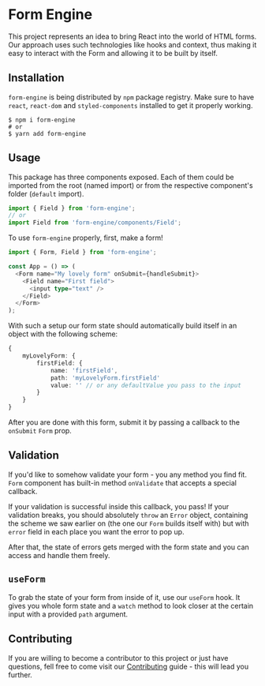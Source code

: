 # Form Engine

This project represents an idea to bring React into the world of HTML
forms.
Our approach uses such technologies like hooks and context, thus making
it easy to interact with the Form and allowing it to be built by itself.

## Installation

`form-engine` is being distributed by `npm` package registry. Make sure to have
`react`, `react-dom` and `styled-components` installed to get it properly working.

```shell script
$ npm i form-engine
# or
$ yarn add form-engine
```

## Usage

This package has three components exposed. Each of them could be imported
from the root (named import) or from the respective component's folder (`default` import).

```typescript jsx
import { Field } from 'form-engine';
// or
import Field from 'form-engine/components/Field';
```

To use `form-engine` properly, first, make a form!

```typescript jsx
import { Form, Field } from 'form-engine';

const App = () => (
  <Form name="My lovely form" onSubmit={handleSubmit}>
    <Field name="First field">
      <input type="text" />
    </Field>
  </Form>
);
```

With such a setup our form state should automatically build itself
in an object with the following scheme:

```typescript
{
    myLovelyForm: {
        firstField: {
            name: 'firstField',
            path: 'myLovelyForm.firstField'
            value: '' // or any defaultValue you pass to the input
        }
    }
}
```

After you are done with this form, submit it by passing a callback to the
`onSubmit` `Form` prop.

## Validation

If you'd like to somehow validate your form - you any method you find fit.
`Form` component has built-in method `onValidate` that accepts a special callback.

If your validation is successful inside this callback, you pass!
If your validation breaks, you should absolutely `throw` an `Error` object,
containing the scheme we saw earlier on (the one our `Form` builds itself with)
but with `error` field in each place you want the error to pop up.

After that, the state of errors gets merged with the form state and you
can access and handle them freely.

## `useForm`

To grab the state of your form from inside of it, use our `useForm` hook.
It gives you whole form state and a `watch` method to look closer at the
certain input with a provided `path` argument.

## Contributing

If you are willing to become a contributor to this project or just have
questions, fell free to come visit our [Contributing](#) guide - this
will lead you further.
